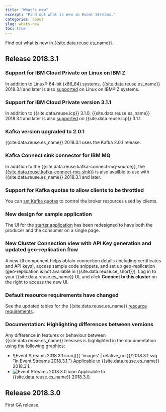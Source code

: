 ```yaml
---
title: "What's new"
excerpt: "Find out what is new in Event Streams."
categories: about
slug: whats-new
toc: true
---
```


Find out what is new in {{site.data.reuse.es_name}}.

## Release 2018.3.1

### Support for IBM Cloud Private on Linux on IBM Z

In addition to Linux® 64-bit (x86_64) systems, {{site.data.reuse.es_name}} 2018.3.1 and later is also [supported](../../installing/prerequisites/#ibm-cloud-private-environment) on Linux on IBM® Z systems.

### Support for IBM Cloud Private version 3.1.1

In addition to {{site.data.reuse.icp}} 3.1.0, {{site.data.reuse.es_name}} 2018.3.1 and later is also [supported](../../installing/prerequisites/#ibm-cloud-private-environment) on {{site.data.reuse.icp}} 3.1.1.

### Kafka version upgraded to 2.0.1

{{site.data.reuse.es_name}} 2018.3.1 uses the Kafka 2.0.1 release.

### Kafka Connect sink connector for IBM MQ

In addition to the {{site.data.reuse.kafka-connect-mq-source}}, the [{{site.data.reuse.kafka-connect-mq-sink}}](../../connecting/mq/sink/) is also availble to use with {{site.data.reuse.es_name}} 2018.3.1 and later.

### Support for Kafka quotas to allow clients to be throttled

You can [set Kafka quotas](../../administering/quotas/) to control the broker resources used by clients.

### New design for sample application

The UI for the [starter application](../../getting-started/generating-starter-app/) has been redesigned to have both the producer and the consumer on a single page.

### New Cluster Connection view with API Key generation and updated geo-replication flow

A new UI component helps obtain connection details (including certificates and API keys), access sample code snippets, and set up geo-replication (geo-replication is not available in {{site.data.reuse.ce_short}}). Log in to your {{site.data.reuse.es_name}} UI, and click **Connect to this cluster** on the right to access the new UI.

### Default resource requirements have changed

See the updated tables for the {{site.data.reuse.es_name}} [resource requirements](../../installing/prerequisites/#helm-resource-requirements).

### Documentation: Highlighting differences between versions

Any difference in features or behaviour between {{site.data.reuse.es_name}} releases is highlighted in the documentation using the following graphics:

- ![Event Streams 2018.3.1 icon]({{ 'images' | relative_url }}/2018.3.1.svg "In Event Streams 2018.3.1.") Applicable to {{site.data.reuse.es_name}} 2018.3.1.
- ![Event Streams 2018.3.0 icon](../../../images/2018.3.0.svg "In Event Streams 2018.3.0.") Applicable to {{site.data.reuse.es_name}} 2018.3.0.

## Release 2018.3.0

First GA release.
